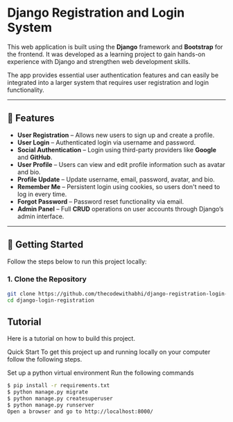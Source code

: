 # Django Registration and Login System

This web application is built using the **Django** framework and **Bootstrap** for the frontend. It was developed as a learning project to gain hands-on experience with Django and strengthen web development skills.

The app provides essential user authentication features and can easily be integrated into a larger system that requires user registration and login functionality.

---

## 🔑 Features

- **User Registration** – Allows new users to sign up and create a profile.
- **User Login** – Authenticated login via username and password.
- **Social Authentication** – Login using third-party providers like **Google** and **GitHub**.
- **User Profile** – Users can view and edit profile information such as avatar and bio.
- **Profile Update** – Update username, email, password, avatar, and bio.
- **Remember Me** – Persistent login using cookies, so users don't need to log in every time.
- **Forgot Password** – Password reset functionality via email.
- **Admin Panel** – Full **CRUD** operations on user accounts through Django’s admin interface.

---

## 🚀 Getting Started

Follow the steps below to run this project locally:

### 1. Clone the Repository

```bash
git clone https://github.com/thecodewithabhi/django-registration-login-system.git
cd django-login-registration
```

## Tutorial
Here is a tutorial on how to build this project.

Quick Start
To get this project up and running locally on your computer follow the following steps.

Set up a python virtual environment
Run the following commands
```bash
$ pip install -r requirements.txt
$ python manage.py migrate
$ python manage.py createsuperuser
$ python manage.py runserver
Open a browser and go to http://localhost:8000/
